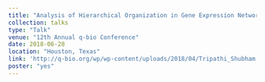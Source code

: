 ```yaml
---
title: "Analysis of Hierarchical Organization in Gene Expression Networks Reveals Underlying Principles of Collective Tumor Cell Dissemination and Metastatic Aggressiveness of Inflammatory Breast Cancer"
collection: talks
type: "Talk"
venue: "12th Annual q-bio Conference"
date: 2018-06-28
location: "Houston, Texas"
link: 'http://q-bio.org/wp/wp-content/uploads/2018/04/Tripathi_Shubham.pdf'
poster: "yes"
---
```

